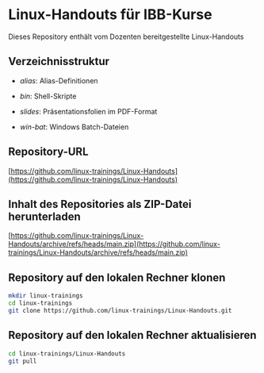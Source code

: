 # Linux-Handouts für IBB-Kurse

Dieses Repository enthält vom Dozenten bereitgestellte Linux-Handouts

## Verzeichnisstruktur

- *alias*: Alias-Definitionen

- *bin*: Shell-Skripte

- *slides*: Präsentationsfolien im PDF-Format

- *win-bat*: Windows Batch-Dateien

## Repository-URL

[https://github.com/linux-trainings/Linux-Handouts](https://github.com/linux-trainings/Linux-Handouts)

## Inhalt des Repositories als ZIP-Datei herunterladen

[https://github.com/linux-trainings/Linux-Handouts/archive/refs/heads/main.zip](https://github.com/linux-trainings/Linux-Handouts/archive/refs/heads/main.zip)

## Repository auf den lokalen Rechner klonen

```bash
mkdir linux-trainings
cd linux-trainings
git clone https://github.com/linux-trainings/Linux-Handouts.git
```

## Repository auf den lokalen Rechner aktualisieren

```bash
cd linux-trainings/Linux-Handouts
git pull
```
